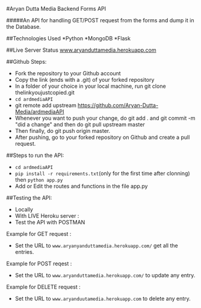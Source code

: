 #Aryan Dutta Media Backend Forms API

#####An API for handling GET/POST request from the forms and dump it in the Database.

##Technologies Used
*Python
*MongoDB
*Flask

##Live Server Status
www.aryanduttamedia.herokuapp.com

##Github Steps:
* Fork the repository to your Github account
* Copy the link (ends with a .git) of your forked repository
* In a folder of your choice in your local machine, run git clone thelinkyoujustcopied.git
* ```cd ardmediaAPI```
* git remote add upstream https://github.com/Aryan-Dutta-Media/ardmediaAPI
* Whenever you want to push your change, do git add . and git commit -m "did a change" and then do git pull upstream master
* Then finally, do git push origin master.
* After pushing, go to your forked repository on Github and create a pull request.

##Steps to run the API:
* ```cd ardmediaAPI```
* ```pip install -r requirements.txt```(only for the first time after clonning) then ```python app.py```
* Add or Edit the routes and functions in the file app.py

##Testing the API:
* Locally
* With LIVE Heroku server :
* Test the API with POSTMAN

Example for GET request :
* Set the URL to ```www.aryanyanduttamedia.herokuapp.com/``` get all the entries.

Example for POST reqest :
* Set the URL to ```www.aryanduttamedia.herokuapp.com/``` to update any entry.

Example for DELETE request :
* Set the URL to ```www.aryanduutamedia.herokuapp.com``` to delete any entry.